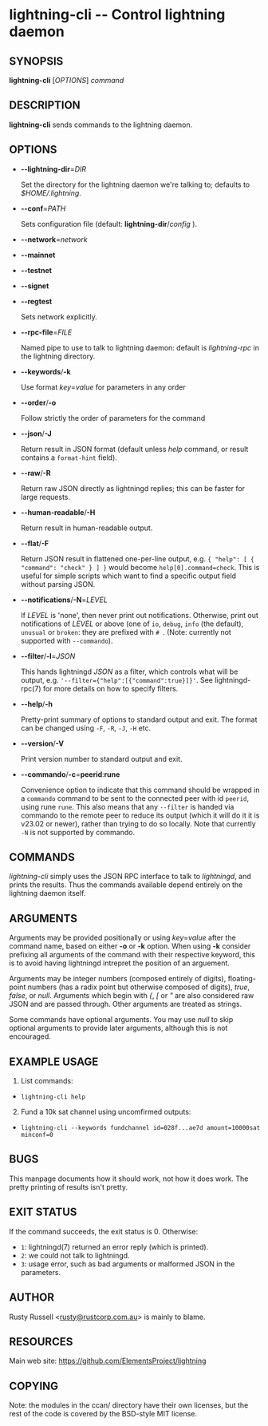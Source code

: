 lightning-cli -- Control lightning daemon
=========================================

SYNOPSIS
--------

**lightning-cli** \[*OPTIONS*\] *command*

DESCRIPTION
-----------

**lightning-cli** sends commands to the lightning daemon.

OPTIONS
-------

* **--lightning-dir**=*DIR*

  Set the directory for the lightning daemon we're talking to; defaults to
*$HOME/.lightning*.

* **--conf**=*PATH*

  Sets configuration file (default: **lightning-dir**/*config* ).

* **--network**=*network*
* **--mainnet**
* **--testnet**
* **--signet**
* **--regtest**

  Sets network explicitly.

* **--rpc-file**=*FILE*

  Named pipe to use to talk to lightning daemon: default is
*lightning-rpc* in the lightning directory.

* **--keywords**/**-k**

  Use format *key*=*value* for parameters in any order

* **--order**/**-o**

  Follow strictly the order of parameters for the command

* **--json**/**-J**

  Return result in JSON format (default unless *help* command,
or result contains a `format-hint` field).

* **--raw**/**-R**

  Return raw JSON directly as lightningd replies; this can be faster for
large requests.

* **--human-readable**/**-H**

  Return result in human-readable output.

* **--flat**/**-F**

  Return JSON result in flattened one-per-line output, e.g. `{ "help":
[ { "command": "check" } ] }` would become `help[0].command=check`.
This is useful for simple scripts which want to find a specific output
field without parsing JSON.

* **--notifications**/**-N**=*LEVEL*

  If *LEVEL* is 'none', then never print out notifications. Otherwise,
print out notifications of *LEVEL* or above (one of `io`, `debug`,
`info` (the default), `unusual` or `broken`: they are prefixed with `#
`. (Note: currently not supported with `--commando`).

* **--filter**/**-l**=*JSON*

  This hands lightningd *JSON* as a filter, which controls what will be output, e.g. `'--filter={"help":[{"command":true}]}'`. See lightningd-rpc(7) for more details on how to specify filters.

* **--help**/**-h**

  Pretty-print summary of options to standard output and exit. The format can
be changed using `-F`, `-R`, `-J`, `-H` etc.

* **--version**/**-V**

  Print version number to standard output and exit.

* **--commando**/**-c**=**peerid**:**rune**

  Convenience option to indicate that this command should be wrapped
in a `commando` command to be sent to the connected peer with id
`peerid`, using rune `rune`. This also means that any `--filter` is
handed via commando to the remote peer to reduce its output (which it
will do it it is v23.02 or newer), rather than trying to do so
locally. Note that currently `-N` is not supported by commando.

COMMANDS
--------

*lightning-cli* simply uses the JSON RPC interface to talk to
*lightningd*, and prints the results. Thus the commands available depend
entirely on the lightning daemon itself.

ARGUMENTS
---------

Arguments may be provided positionally or using *key*=*value* after the
command name, based on either **-o** or **-k** option. When using **-k** 
consider prefixing all arguments of the command with their respective keyword, 
this is to avoid having lightningd intrepret the position of an arguement. 

Arguments may be integer numbers (composed entirely of digits), floating-point 
numbers (has a radix point but otherwise composed of digits), *true*, *false*,
or *null*. Arguments which begin with *{*, *[* or *"* are also considered
raw JSON and are passed through. Other arguments are treated as strings.

Some commands have optional arguments. You may use *null* to skip
optional arguments to provide later arguments, although this is not encouraged.

EXAMPLE USAGE
-------------

1. List commands:

  * `lightning-cli help`

2. Fund a 10k sat channel using uncomfirmed outputs:

  * `lightning-cli --keywords fundchannel id=028f...ae7d amount=10000sat minconf=0`

BUGS
----

This manpage documents how it should work, not how it does work. The
pretty printing of results isn't pretty.

EXIT STATUS
-----------

If the command succeeds, the exit status is 0. Otherwise:

* `1`: lightningd(7) returned an error reply (which is printed).
* `2`: we could not talk to lightningd.
* `3`: usage error, such as bad arguments or malformed JSON in the parameters.

AUTHOR
------

Rusty Russell <<rusty@rustcorp.com.au>> is mainly to blame.

RESOURCES
---------

Main web site: <https://github.com/ElementsProject/lightning>

COPYING
-------

Note: the modules in the ccan/ directory have their own licenses, but
the rest of the code is covered by the BSD-style MIT license.

